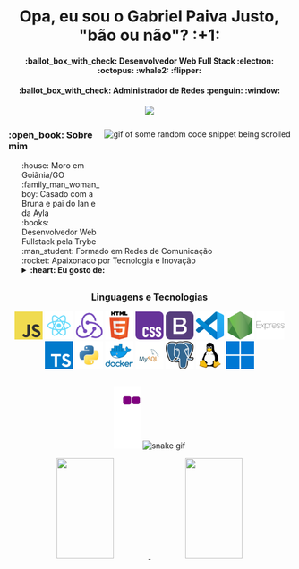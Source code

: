<h1 align="center" dir="auto"> Opa, eu sou o Gabriel Paiva Justo, "bão ou não"? :+1: </h1>

<div align="center" dir="auto">
  <div>
    <h4>:ballot_box_with_check: Desenvolvedor Web Full Stack :electron: :octopus: :whale2: :flipper:</h4>
    <h4>:ballot_box_with_check: Administrador de Redes :penguin: :window:</h4>
  </div>
  <div>
    <a href="https://www.linkedin.com/in/gabriel-paiva-justo/" target="_blank"><img src="https://img.shields.io/badge/-LinkedIn-%230077B5?style=for-the-badge&logo=linkedin&logoColor=white" target="_blank"></a>
  </div>
</div>

<div>
  <img align="right" data-target="animated-image.replacedImage" style="height: 200px;" alt="gif of some random code snippet being scrolled" class="AnimatedImagePlayer-animatedImage" src="https://media3.giphy.com/media/v1.Y2lkPTc5MGI3NjExdGx0bWpyZ25meXptYjFrMHV4OWNrNWN3dTc1ZXp5d3Ryemo0dTV6ZSZlcD12MV9pbnRlcm5hbF9naWZfYnlfaWQmY3Q9Zw/26tn33aiTi1jkl6H6/giphy.gif">
  <div align="left">
    <h3>:open_book: Sobre mim</h3>
    <ul>
      <div>:house: Moro em Goiânia/GO</div>
      <div>:family_man_woman_boy: Casado com a Bruna e pai do Ian e da Ayla</div>
      <div>:books: Desenvolvedor Web Fullstack pela Trybe</div>
      <div>:man_student: Formado em Redes de Comunicação</div>
      <div>:rocket: Apaixonado por Tecnologia e Inovação</div>
      <details>
        <summary><strong>:heart: Eu gosto de:</strong></summary>
         <ul>
          <div>:coffee:Café? sim, sem açucar!</div>
          <div>:headphones: Música sempre ligada</div>
          <div>:basketball_man::soccer: Ver e praticar esportes</div>
          <div>:beers: Estar com a Família e Amigos </div>
          <div>:clapper: Ver filmes e Séries </div>
          <div>:books: Ler </div>
          <div>:black_joker: Jogar Poker </div>
          <div>:beach_umbrella: Viajar </div>
          <div>... e :man_technologist: PROGRAMAR! </div>
        </ul>
      </details>
    </ul>
  </div>
</div>

##

<div align="center" dir="auto">
  <h3>Linguagens e Tecnologias</h3>
  <code><img height="50" src="https://raw.githubusercontent.com/github/explore/80688e429a7d4ef2fca1e82350fe8e3517d3494d/topics/javascript/javascript.png"></code>
  <code><img height="50" src="https://raw.githubusercontent.com/github/explore/80688e429a7d4ef2fca1e82350fe8e3517d3494d/topics/react/react.png"></code>
  <code><img height="50" src="https://raw.githubusercontent.com/github/explore/80688e429a7d4ef2fca1e82350fe8e3517d3494d/topics/redux/redux.png"></code>
  <code><img height="50" src="https://raw.githubusercontent.com/github/explore/80688e429a7d4ef2fca1e82350fe8e3517d3494d/topics/html/html.png"></code>
  <code><img height="50" src="https://raw.githubusercontent.com/github/explore/80688e429a7d4ef2fca1e82350fe8e3517d3494d/topics/css/css.png"></code>
  <code><img height="50" src="https://raw.githubusercontent.com/github/explore/80688e429a7d4ef2fca1e82350fe8e3517d3494d/topics/bootstrap/bootstrap.png"></code>
  <code><img height="50" src="https://raw.githubusercontent.com/github/explore/80688e429a7d4ef2fca1e82350fe8e3517d3494d/topics/visual-studio-code/visual-studio-code.png"></code>
  <code><img height="50" src="https://raw.githubusercontent.com/github/explore/80688e429a7d4ef2fca1e82350fe8e3517d3494d/topics/nodejs/nodejs.png"></code>
  <code><img height="50" src="https://raw.githubusercontent.com/github/explore/80688e429a7d4ef2fca1e82350fe8e3517d3494d/topics/express/express.png"></code>
    <code><img height="50" src="https://raw.githubusercontent.com/github/explore/80688e429a7d4ef2fca1e82350fe8e3517d3494d/topics/typescript/typescript.png"></code>
    <code><img height="50" src="https://raw.githubusercontent.com/github/explore/80688e429a7d4ef2fca1e82350fe8e3517d3494d/topics/python/python.png"></code>
  <code><img height="50" src="https://raw.githubusercontent.com/github/explore/80688e429a7d4ef2fca1e82350fe8e3517d3494d/topics/docker/docker.png"></code>
  <code><img height="50" src="https://raw.githubusercontent.com/github/explore/80688e429a7d4ef2fca1e82350fe8e3517d3494d/topics/mysql/mysql.png"></code>
  <code><img height="50" src="https://raw.githubusercontent.com/github/explore/80688e429a7d4ef2fca1e82350fe8e3517d3494d/topics/postgresql/postgresql.png"></code>
  <code><img height="50" src="https://raw.githubusercontent.com/github/explore/80688e429a7d4ef2fca1e82350fe8e3517d3494d/topics/linux/linux.png"></code>
    <code><img height="50" src="https://raw.githubusercontent.com/github/explore/80688e429a7d4ef2fca1e82350fe8e3517d3494d/topics/windows/windows.png"></code>
</div>

##

<div align="center" dir="auto">
  
  ![snake gif](https://github.com/gpjgabriel/gpjgabriel/blob/output/github-contribution-grid-snake.gif)
  <img src="https://github.com/SEU_USUARIO/github-readme-snake/blob/output/github-contribution-grid-snake.gif?raw=true" alt="snake gif" />

</div>

<div align="center">
  <a href="https://github.com/gpjgabriel">
  <img height="180em" width="45%" src="https://github-readme-stats.vercel.app/api?username=gpjgabriel&show_icons=true&theme=blue-green&include_all_commits=true&count_private=true"/>
  <img height="180em" width="45%" src="https://github-readme-stats.vercel.app/api/top-langs/?username=gpjgabriel&layout=compact&langs_count=7&theme=blue-green"/>
</div>
